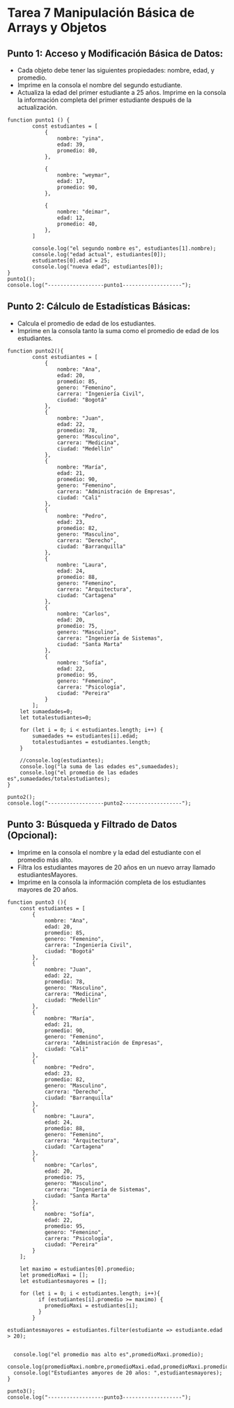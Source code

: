 # Tarea 7 Manipulación Básica de Arrays y Objetos

## Punto 1: Acceso y Modificación Básica de Datos:

- Cada objeto debe tener las siguientes propiedades: nombre, edad, y promedio.
- Imprime en la consola el nombre del segundo estudiante.
- Actualiza la edad del primer estudiante a 25 años. Imprime en la consola la información completa del primer estudiante después de la actualización.

```
function punto1 () {
        const estudiantes = [
            {
                nombre: "yina",
                edad: 39,
                promedio: 80,
            },

            {
                nombre: "weymar",
                edad: 17,
                promedio: 90,
            },

            {
                nombre: "deimar",
                edad: 12,
                promedio: 40,
            },
        ]

        console.log("el segundo nombre es", estudiantes[1].nombre);
        console.log("edad actual", estudiantes[0]);
        estudiantes[0].edad = 25;
        console.log("nueva edad", estudiantes[0]);
}
punto1();
console.log("------------------punto1-------------------");
```
## Punto 2: Cálculo de Estadísticas Básicas:

- Calcula el promedio de edad de los estudiantes.
- Imprime en la consola tanto la suma como el promedio de edad de los estudiantes.
```
function punto2(){
        const estudiantes = [
            {
                nombre: "Ana",
                edad: 20,
                promedio: 85,
                genero: "Femenino",
                carrera: "Ingeniería Civil",
                ciudad: "Bogotá"
            },
            {
                nombre: "Juan",
                edad: 22,
                promedio: 78,
                genero: "Masculino",
                carrera: "Medicina",
                ciudad: "Medellín"
            },
            {
                nombre: "María",
                edad: 21,
                promedio: 90,
                genero: "Femenino",
                carrera: "Administración de Empresas",
                ciudad: "Cali"
            },
            {
                nombre: "Pedro",
                edad: 23,
                promedio: 82,
                genero: "Masculino",
                carrera: "Derecho",
                ciudad: "Barranquilla"
            },
            {
                nombre: "Laura",
                edad: 24,
                promedio: 88,
                genero: "Femenino",
                carrera: "Arquitectura",
                ciudad: "Cartagena"
            },
            {
                nombre: "Carlos",
                edad: 20,
                promedio: 75,
                genero: "Masculino",
                carrera: "Ingeniería de Sistemas",
                ciudad: "Santa Marta"
            },
            {
                nombre: "Sofía",
                edad: 22,
                promedio: 95,
                genero: "Femenino",
                carrera: "Psicología",
                ciudad: "Pereira"
            }
        ];
    let sumaedades=0;
    let totalestudiantes=0;

    for (let i = 0; i < estudiantes.length; i++) {
        sumaedades += estudiantes[i].edad;
        totalestudiantes = estudiantes.length;
    }
    
    //console.log(estudiantes);
    console.log("la suma de las edades es",sumaedades);
    console.log("el promedio de las edades es",sumaedades/totalestudiantes);
}

punto2();
console.log("------------------punto2-------------------");
```
## Punto 3: Búsqueda y Filtrado de Datos (Opcional):

- Imprime en la consola el nombre y la edad del estudiante con el promedio más alto.
- Filtra los estudiantes mayores de 20 años en un nuevo array llamado estudiantesMayores.
- Imprime en la consola la información completa de los estudiantes mayores de 20 años.
```
function punto3 (){
    const estudiantes = [
        {
            nombre: "Ana",
            edad: 20,
            promedio: 85,
            genero: "Femenino",
            carrera: "Ingeniería Civil",
            ciudad: "Bogotá"
        },
        {
            nombre: "Juan",
            edad: 22,
            promedio: 78,
            genero: "Masculino",
            carrera: "Medicina",
            ciudad: "Medellín"
        },
        {
            nombre: "María",
            edad: 21,
            promedio: 90,
            genero: "Femenino",
            carrera: "Administración de Empresas",
            ciudad: "Cali"
        },
        {
            nombre: "Pedro",
            edad: 23,
            promedio: 82,
            genero: "Masculino",
            carrera: "Derecho",
            ciudad: "Barranquilla"
        },
        {
            nombre: "Laura",
            edad: 24,
            promedio: 88,
            genero: "Femenino",
            carrera: "Arquitectura",
            ciudad: "Cartagena"
        },
        {
            nombre: "Carlos",
            edad: 20,
            promedio: 75,
            genero: "Masculino",
            carrera: "Ingeniería de Sistemas",
            ciudad: "Santa Marta"
        },
        {
            nombre: "Sofía",
            edad: 22,
            promedio: 95,
            genero: "Femenino",
            carrera: "Psicología",
            ciudad: "Pereira"
        }
    ];

    let maximo = estudiantes[0].promedio;
    let promedioMaxi = [];
    let estudiantesmayores = [];
  
    for (let i = 0; i < estudiantes.length; i++){
          if (estudiantes[i].promedio >= maximo) {
            promedioMaxi = estudiantes[i];
          }
        }

estudiantesmayores = estudiantes.filter(estudiante => estudiante.edad > 20); 
       

  console.log("el promedio mas alto es",promedioMaxi.promedio);
  console.log(promedioMaxi.nombre,promedioMaxi.edad,promedioMaxi.promedio);
  console.log("Estudiantes amyores de 20 años: ",estudiantesmayores);
}

punto3();
console.log("------------------punto3-------------------");
```
